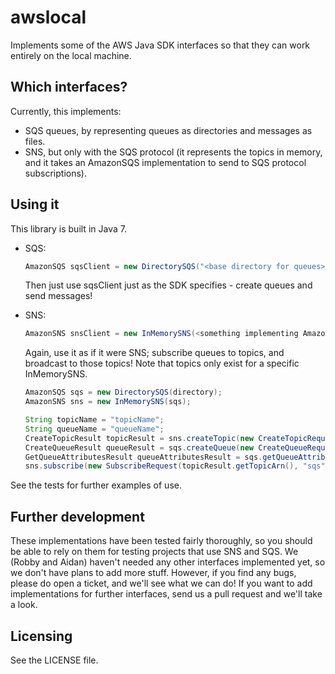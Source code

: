 awslocal
========

Implements some of the AWS Java SDK interfaces so that they can work entirely on the local machine.

Which interfaces?
-----------------
Currently, this implements:
- SQS queues, by representing queues as directories and messages as files.
- SNS, but only with the SQS protocol (it represents the topics in memory, and it takes an AmazonSQS implementation to send to SQS protocol subscriptions).

Using it
--------
This library is built in Java 7.
- SQS: 

  ```java
  AmazonSQS sqsClient = new DirectorySQS("<base directory for queues>")
  ```

  Then just use sqsClient just as the SDK specifies - create queues and send messages!
  
- SNS:

  ```java
  AmazonSNS snsClient = new InMemorySNS(<something implementing AmazonSQS>)
  ```

  Again, use it as if it were SNS; subscribe queues to topics, and broadcast to those topics! Note that topics only exist for a specific InMemorySNS.

  ```java
  AmazonSQS sqs = new DirectorySQS(directory);
  AmazonSNS sns = new InMemorySNS(sqs);

  String topicName = "topicName";
  String queueName = "queueName";
  CreateTopicResult topicResult = sns.createTopic(new CreateTopicRequest(topicName));
  CreateQueueResult queueResult = sqs.createQueue(new CreateQueueRequest(queueName));
  GetQueueAttributesResult queueAttributesResult = sqs.getQueueAttributes(new GetQueueAttributesRequest(queueResult.getQueueUrl()).withAttributeNames("QueueArn"));
  sns.subscribe(new SubscribeRequest(topicResult.getTopicArn(), "sqs", queueAttributesResult.getAttributes().get("QueueArn")));
  ```
See the tests for further examples of use.

Further development
--------------------
These implementations have been tested fairly thoroughly, so you should be able to rely on them for testing projects that use SNS and SQS.
We (Robby and Aidan) haven't needed any other interfaces implemented yet, so we don't have plans to add more stuff.
However, if you find any bugs, please do open a ticket, and we'll see what we can do!
If you want to add implementations for further interfaces, send us a pull request and we'll take a look.

Licensing
---------
See the LICENSE file.
